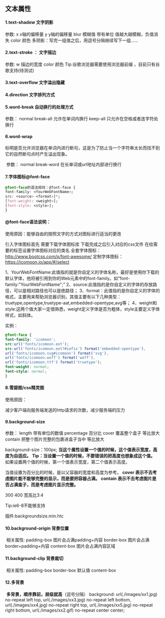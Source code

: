 ## 文本属性

#### 1.text-shadow   文字阴影

参数:
		x  	x轴的偏移量
		y 	y轴的偏移量
		blur 模糊值  带有单位  值越大越模糊，负值消失
		color 颜色
多阴影：写完一组值之后，用逗号分隔继续写下一组......

#### 2.text-stroke ： 文字描边

参数:
		w 描边的宽度
		color 颜色
Tip:谷歌浏览器需要使用浏览器前缀 ，目前只有谷歌支持(待测试)

#### 3.text-overflow   文字溢出隐藏

#### 4.direction    文字排列方式

#### 5.word-break 自动换行的处理方式

参数：
		normal 
		break-all 允许在单词内换行
		keep-all 只允许在空格或者连字符处换行

#### 6.word-wrap

标明是否允许浏览器在单词内进行断句，这是为了防止当一个字符串太长而找不到它的自然断句点时产生溢出现象。

​	参数：
		normal 
		break-word  在长单词或url地址内部进行换行

#### 7.字体图标@font-face

```css
@font-face的语法规则：@font-face {
font-family: <YourWebFontName>; 
src: <source> <format>]*; 
[font-weight: <weight>]; 
[font-style: <style>]; 
}
```

#### @font-face语法说明：

使用原因：能够自由的按照文字的方式对图标进行适当的更改

引入字体图标首先
	需要下载字体图标库
	下载完成之后引入对应的css文件
	在给需要的标签设置字体图标对应的类名
全套字体图标：
	http://www.bootcss.com/p/font-awesome/
定制字体图标：
	https://icomoon.io/app/#/select

1、YourWebFontName:此值指的就是你自定义的字体名称，最好是使用你下载的默认字体，他将被引用到你的Web元素中的font-family。如“font-family:"YourWebFontName";” 
2、source:此值指的是你自定义的字体的存放路径，可以是相对路径也可以是绝路径； 
3、format：此值指的是你自定义的字体的格式，主要用来帮助浏览器识别，其值主要有以下几种类型：truetype,opentype,truetype-aat,embedded-opentype,avg等； 
4、weight和style:这两个值大家一定很熟悉，weight定义字体是否为粗体，style主要定义字体样式，如斜体。

实例：

```css 
@font-face {
font-family: 'icomoon';
src:url('fonts/icomoon.eot');
src:url('fonts/icomoon.eot?#iefix') format('embedded-opentype'),
url('fonts/icomoon.svg#icomoon') format('svg'),
url('fonts/icomoon.woff') format('woff'),
url('fonts/icomoon.ttf') format('truetype');
font-weight: normal;
font-style: normal;
}
```

#### 8.雪碧图/css精灵图

使用原因：

减少客户端向服务端发送的http请求的次数，减少服务端的压力

#### 9.background-size

 参数：
		length   带有单位的数值
		percentage   百分比
		cover   覆盖整个盒子 等比放大
		contain  把整个图片完整的包裹进盒子当中 等比放大

background-size：100px;
**当这个属性设置一个值的时候，这个值表示宽度，高度为自适应。**
	**Tip：当设置一个值的时候，不要错误的把高度也想象成这个值。**
如果设置两个值的时候，第一个值表示宽度，第二个值表示高度。

当值设置为百分比的时候，是以父容器的宽度和高度为参考。
**cover 表示不去考虑图片能不能够完整的显示，而是要把容器占满。**
**contain 表示不去考虑图片是否占满盒子，而是考虑图片显示完整。**

300 400
宽高比3:4

Tip:ie6-8不能够支持

插件:backgroundsize.min.htc

#### 10.background-origin  背景位置

​	相关属性:
		padding-box   图片会占满padding+内容
		border-box    图片会占满border+padding+内容
		content-box  图片会占满内容区域

#### 11.background-clip 背景裁切

​	相关属性:
		padding-box
		border-box   默认值
		content-box

#### 12.多背景

​	**多背景，顺序靠前，层级就高**（逗号分隔）
	background: url(./images/xx1.jpg) no-repeat left top,
				url(./images/xx3.jpg) no-repeat left bottom,
				url(./images/xx4.jpg) no-repeat right top,
				url(./images/xx5.jpg) no-repeat right bottom,
				url(./images/xx2.gif) no-repeat center center;
